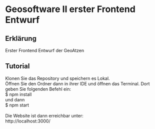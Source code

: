 # Geosoftware II erster Frontend Entwurf
<h2>Erklärung</h2>
Erster Frontend Entwurf der GeoAtzen

<h2>Tutorial</h2>
Klonen Sie das Repository und speichern es Lokal.<br>
Öffnen Sie den Ordner dann in ihrer IDE und öffnen das Terminal. Dort geben Sie folgenden Befehl ein:
<br>
$ npm install <br>
und dann <br>
$ npm start <br>
<br>
Die Website ist dann erreichbar unter:<br>
http://localhost:3000/
<br>
